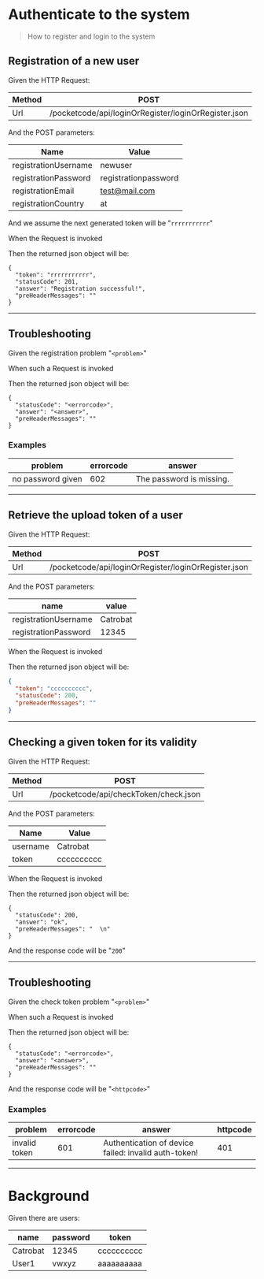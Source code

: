 # Authenticate to the system
> How to register and login to the system

## Registration of a new user
> 

Given the HTTP Request:

| Method | POST |
| --- | --- |
| Url | /pocketcode/api/loginOrRegister/loginOrRegister.json |
   
And the POST parameters:

| Name | Value |
| --- | --- |
| registrationUsername | newuser |
| registrationPassword | registrationpassword |
| registrationEmail | test@mail.com |
| registrationCountry | at |
   
And we assume the next generated token will be "`rrrrrrrrrrr`"
 
When the Request is invoked
 
Then the returned json object will be:

```
{
  "token": "rrrrrrrrrrr",
  "statusCode": 201,
  "answer": "Registration successful!",
  "preHeaderMessages": ""
}
```
 
 


---

## Troubleshooting
> 

Given the registration problem "`<problem>`"
 
When such a Request is invoked
 
Then the returned json object will be:

```
{
  "statusCode": "<errorcode>",
  "answer": "<answer>",
  "preHeaderMessages": ""
}
```
 
 

### Examples

| problem | errorcode | answer |
| --- | --- | --- |
| no password given | 602 | The password is missing. |

---

## Retrieve the upload token of a user

Given the HTTP Request:

| Method | POST |
| --- | --- |
| Url | /pocketcode/api/loginOrRegister/loginOrRegister.json |
   
And the POST parameters:

| name | value |
| --- | --- |
| registrationUsername | Catrobat |
| registrationPassword | 12345 |
   
When the Request is invoked
 
Then the returned json object will be:

```json
{
  "token": "cccccccccc",
  "statusCode": 200,
  "preHeaderMessages": ""
}
```
 
 


---

## Checking a given token for its validity

Given the HTTP Request:

| Method | POST |
| --- | --- |
| Url | /pocketcode/api/checkToken/check.json |
   
And the POST parameters:

| Name | Value |
| --- | --- |
| username | Catrobat |
| token | cccccccccc |
   
When the Request is invoked
 
Then the returned json object will be:

```
{
  "statusCode": 200,
  "answer": "ok",
  "preHeaderMessages": "  \n"
}
```
 
And the response code will be "`200`"
 
 


---

## Troubleshooting


Given the check token problem "`<problem>`"
 
When such a Request is invoked
 
Then the returned json object will be:

```
{
  "statusCode": "<errorcode>",
  "answer": "<answer>",
  "preHeaderMessages": ""
}
```
 
And the response code will be "`<httpcode>`"
 
 

### Examples

| problem | errorcode | answer | httpcode |
| --- | --- | --- | --- |
| invalid token | 601 | Authentication of device failed: invalid auth-token! | 401 |

---

  
# Background

Given there are users:

| name | password | token |
| --- | --- | --- |
| Catrobat | 12345 | cccccccccc |
| User1 | vwxyz | aaaaaaaaaa |
   
 
